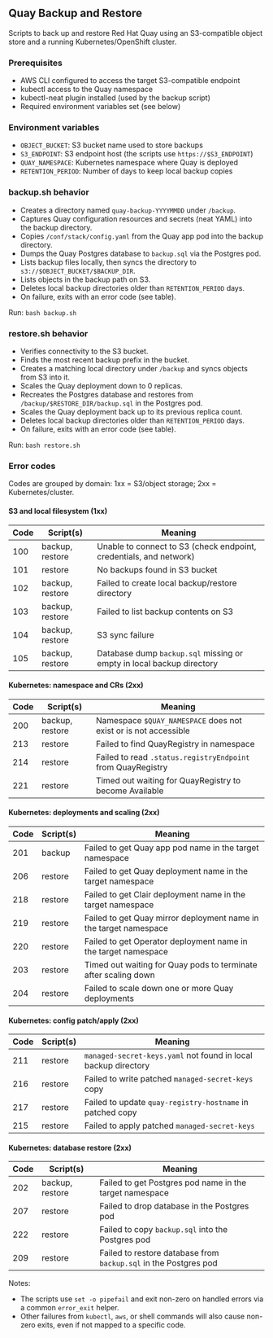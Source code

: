 ## Quay Backup and Restore

Scripts to back up and restore Red Hat Quay using an S3-compatible object store and a running Kubernetes/OpenShift cluster.

### Prerequisites
- AWS CLI configured to access the target S3-compatible endpoint
- kubectl access to the Quay namespace
- kubectl-neat plugin installed (used by the backup script)
- Required environment variables set (see below)

### Environment variables
- `OBJECT_BUCKET`: S3 bucket name used to store backups
- `S3_ENDPOINT`: S3 endpoint host (the scripts use `https://$S3_ENDPOINT`)
- `QUAY_NAMESPACE`: Kubernetes namespace where Quay is deployed
- `RETENTION_PERIOD`: Number of days to keep local backup copies

### backup.sh behavior
- Creates a directory named `quay-backup-YYYYMMDD` under `/backup`.
- Captures Quay configuration resources and secrets (neat YAML) into the backup directory.
- Copies `/conf/stack/config.yaml` from the Quay app pod into the backup directory.
- Dumps the Quay Postgres database to `backup.sql` via the Postgres pod.
- Lists backup files locally, then syncs the directory to `s3://$OBJECT_BUCKET/$BACKUP_DIR`.
- Lists objects in the backup path on S3.
- Deletes local backup directories older than `RETENTION_PERIOD` days.
- On failure, exits with an error code (see table).

Run: `bash backup.sh`

### restore.sh behavior
- Verifies connectivity to the S3 bucket.
- Finds the most recent backup prefix in the bucket.
- Creates a matching local directory under `/backup` and syncs objects from S3 into it.
- Scales the Quay deployment down to 0 replicas.
- Recreates the Postgres database and restores from `/backup/$RESTORE_DIR/backup.sql` in the Postgres pod.
- Scales the Quay deployment back up to its previous replica count.
- Deletes local backup directories older than `RETENTION_PERIOD` days.
- On failure, exits with an error code (see table).

Run: `bash restore.sh`

### Error codes

Codes are grouped by domain: 1xx = S3/object storage; 2xx = Kubernetes/cluster.

#### S3 and local filesystem (1xx)

| Code | Script(s) | Meaning |
|------|-----------|---------|
| 100  | backup, restore | Unable to connect to S3 (check endpoint, credentials, and network) |
| 101  | restore | No backups found in S3 bucket |
| 102  | backup, restore | Failed to create local backup/restore directory |
| 103  | backup, restore | Failed to list backup contents on S3 |
| 104  | backup, restore | S3 sync failure |
| 105  | backup, restore | Database dump `backup.sql` missing or empty in local backup directory |

#### Kubernetes: namespace and CRs (2xx)

| Code | Script(s) | Meaning |
|------|-----------|---------|
| 200  | backup, restore | Namespace `$QUAY_NAMESPACE` does not exist or is not accessible |
| 213  | restore | Failed to find QuayRegistry in namespace |
| 214  | restore | Failed to read `.status.registryEndpoint` from QuayRegistry |
| 221  | restore | Timed out waiting for QuayRegistry to become Available |

#### Kubernetes: deployments and scaling (2xx)

| Code | Script(s) | Meaning |
|------|-----------|---------|
| 201  | backup | Failed to get Quay app pod name in the target namespace |
| 206  | restore | Failed to get Quay deployment name in the target namespace |
| 218  | restore | Failed to get Clair deployment name in the target namespace |
| 219  | restore | Failed to get Quay mirror deployment name in the target namespace |
| 220  | restore | Failed to get Operator deployment name in the target namespace |
| 203  | restore | Timed out waiting for Quay pods to terminate after scaling down |
| 204  | restore | Failed to scale down one or more Quay deployments |

#### Kubernetes: config patch/apply (2xx)

| Code | Script(s) | Meaning |
|------|-----------|---------|
| 211  | restore | `managed-secret-keys.yaml` not found in local backup directory |
| 216  | restore | Failed to write patched `managed-secret-keys` copy |
| 217  | restore | Failed to update `quay-registry-hostname` in patched copy |
| 215  | restore | Failed to apply patched `managed-secret-keys` |

#### Kubernetes: database restore (2xx)

| Code | Script(s) | Meaning |
|------|-----------|---------|
| 202  | backup, restore | Failed to get Postgres pod name in the target namespace |
| 207  | restore | Failed to drop database in the Postgres pod |
| 222  | restore | Failed to copy `backup.sql` into the Postgres pod |
| 209  | restore | Failed to restore database from `backup.sql` in the Postgres pod |

Notes:
- The scripts use `set -o pipefail` and exit non-zero on handled errors via a common `error_exit` helper.
- Other failures from `kubectl`, `aws`, or shell commands will also cause non-zero exits, even if not mapped to a specific code.
